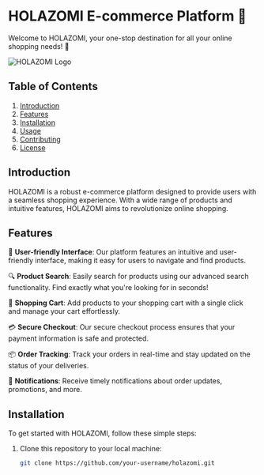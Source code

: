 
# HOLAZOMI E-commerce Platform 🛒

Welcome to HOLAZOMI, your one-stop destination for all your online shopping needs! 🎉

![HOLAZOMI Logo](assets/images/logoH.png)

## Table of Contents
1. [Introduction](#introduction)
2. [Features](#features)
3. [Installation](#installation)
4. [Usage](#usage)
5. [Contributing](#contributing)
6. [License](#license)

## Introduction

HOLAZOMI is a robust e-commerce platform designed to provide users with a seamless shopping experience. With a wide range of products and intuitive features, HOLAZOMI aims to revolutionize online shopping.

## Features

🌟 **User-friendly Interface**: Our platform features an intuitive and user-friendly interface, making it easy for users to navigate and find products.

🔍 **Product Search**: Easily search for products using our advanced search functionality. Find exactly what you're looking for in seconds!

🛒 **Shopping Cart**: Add products to your shopping cart with a single click and manage your cart effortlessly.

💳 **Secure Checkout**: Our secure checkout process ensures that your payment information is safe and protected.

📦 **Order Tracking**: Track your orders in real-time and stay updated on the status of your deliveries.

🔔 **Notifications**: Receive timely notifications about order updates, promotions, and more.

## Installation

To get started with HOLAZOMI, follow these simple steps:

1. Clone this repository to your local machine:
   ```bash
   git clone https://github.com/your-username/holazomi.git

